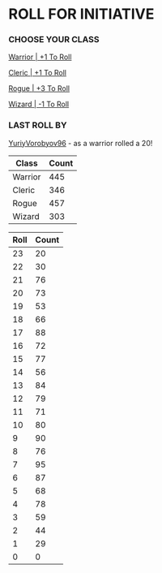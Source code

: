 # ROLL FOR INITIATIVE
### CHOOSE YOUR CLASS

[Warrior | +1 To Roll](https://github.com/benjaminsampica/benjaminsampica/issues/new?title=roll%7Cwarrior&body=Just+click+%27Submit+new+issue%27.)

[Cleric | +1 To Roll](https://github.com/benjaminsampica/benjaminsampica/issues/new?title=roll%7Ccleric&body=Just+click+%27Submit+new+issue%27.)

[Rogue | +3 To Roll](https://github.com/benjaminsampica/benjaminsampica/issues/new?title=roll%7Crogue&body=Just+click+%27Submit+new+issue%27.)

[Wizard | -1 To Roll](https://github.com/benjaminsampica/benjaminsampica/issues/new?title=roll%7Cwizard&body=Just+click+%27Submit+new+issue%27.)
### LAST ROLL BY
[YuriyVorobyov96](https://www.github.com/YuriyVorobyov96) - as a warrior rolled a 20!

|Class|Count|
|-|-|
|Warrior|445|
|Cleric|346|
|Rogue|457|
|Wizard|303|

|Roll|Count|
|-|-|
|23|20
|22|30
|21|76
|20|73
|19|53
|18|66
|17|88
|16|72
|15|77
|14|56
|13|84
|12|79
|11|71
|10|80
|9|90
|8|76
|7|95
|6|87
|5|68
|4|78
|3|59
|2|44
|1|29
|0|0
